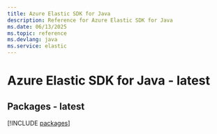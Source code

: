 ```yaml
---
title: Azure Elastic SDK for Java
description: Reference for Azure Elastic SDK for Java
ms.date: 06/13/2025
ms.topic: reference
ms.devlang: java
ms.service: elastic
---
```

# Azure Elastic SDK for Java - latest
## Packages - latest
[!INCLUDE [packages](elastic-index.md)]